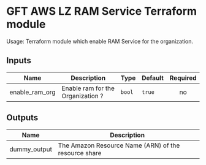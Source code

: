 # GFT AWS LZ RAM Service Terraform module

Usage: Terraform module which enable RAM Service for the organization.

## Inputs

| Name | Description | Type | Default | Required |
|------|-------------|------|---------|:-----:|
| enable\_ram\_org | Enable ram for the Organization ? | `bool` | `true` | no |

## Outputs

| Name | Description |
|------|-------------|
| dummy\_output | The Amazon Resource Name (ARN) of the resource share |

